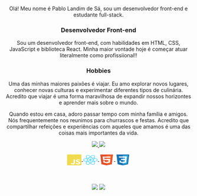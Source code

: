 <div align="center">

Olá! Meu nome é Pablo Landim de Sá, sou um desenvolvedor front-end e estudante full-stack.
  
  
### Desenvolvedor Front-end

Sou um desenvolvedor front-end, com habilidades em HTML, CSS, JavaScript e biblioteca React. Minha maior vontade hoje é começar atuar literalmente como profissiional!!

### Hobbies 

Uma das minhas maiores paixões é viajar. Eu amo explorar novos lugares, conhecer novas culturas e experimentar diferentes tipos de culinária. Acredito que viajar é uma forma maravilhosa de expandir nossos horizontes e aprender mais sobre o mundo.

Quando estou em casa, adoro passar tempo com minha família e amigos. Nós frequentemente nos reunimos para churrascos e festas. Acredito que compartilhar refeições e experiências com aqueles que amamos é uma das coisas mais importantes da vida.

  </div>
<div align="center">
  <a href="https://github.com/PabloLSa">
  <img height="180em" src="https://github-readme-stats.vercel.app/api?username=PabloLSa&show_icons=true&theme=dracula&include_all_commits=true&count_private=true" / >
    <img height="180em" src="https://github-readme-stats.vercel.app/api/top-langs/?username=PabloLSa&layout=compact&langs_count=7&theme=dracula"/>
    <div>
  <div style="display: inline_block"><br>
    <img align="center" alt="Rafa-Js" height="30" width="40" src="https://raw.githubusercontent.com/devicons/devicon/master/icons/javascript/javascript-plain.svg">
  <img align="center" alt="Pablo-Js" height="30" width="40" src="https://raw.githubusercontent.com/devicons/devicon/master/icons/react/react-original.svg">
  <img align="center" alt="Pablo-HTML" height="30" width="40" src="https://raw.githubusercontent.com/devicons/devicon/master/icons/html5/html5-original.svg">
  <img align="center" alt="Pablo-CSS" height="30" width="40" src="https://raw.githubusercontent.com/devicons/devicon/master/icons/css3/css3-original.svg">
</div>
<br>
<h2>
<a href="https://www.linkedin.com/in/pablo-landim-de-sá-99267454" target="_blank"><img src="https://img.shields.io/badge/-LinkedIn-%230077B5?style=for-the-badge&logo=linkedin&logoColor=white" target="_blank"></a> 
    <a href = "mailto:pablolandimdesa@gmail.com"><img src="https://img.shields.io/badge/-Gmail-%23333?style=for-the-badge&logo=gmail&logoColor=white" target="_blank"></a>

</a> 
</h2>

<div>
